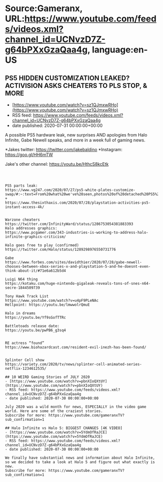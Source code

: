 # Source:Gameranx, URL:https://www.youtube.com/feeds/videos.xml?channel_id=UCNvzD7Z-g64bPXxGzaQaa4g, language:en-US

## PS5 HIDDEN CUSTOMIZATION LEAKED? ACTIVISION ASKS CHEATERS TO PLS STOP, & MORE
 - [https://www.youtube.com/watch?v=sz1QJmxwRHo](https://www.youtube.com/watch?v=sz1QJmxwRHo)
 - RSS feed: https://www.youtube.com/feeds/videos.xml?channel_id=UCNvzD7Z-g64bPXxGzaQaa4g
 - date published: 2020-07-31 00:00:00+00:00

A possible PS5 hardware leak, new surprises AND apologies from Halo Infinite, Gabe Newell speaks, and more in a week full of gaming news.


*Jakes twitter: https://twitter.com/jakebaldino 
*Instagram: https://goo.gl/HH6mTW 


Jake's other channel: https://youtu.be/HthcS8kcEtk



 ~~~~STORIES~~~~



PS5 parts leak: 
https://www.vg247.com/2020/07/27/ps5-white-plates-customize-swap/#:~:text=From%20what%20we've%20seen,photos%20of%20detached%20PS5%20plates.
+
https://www.thesixthaxis.com/2020/07/28/playstation-activities-ps5-instant-access-4k/


Warzone cheaters
https://twitter.com/InfinityWard/status/1286753054381883393
Halo addresses graphics: 
https://www.pcgamer.com/343-industries-is-working-to-address-halo-infinite-graphics-criticism/

Halo goes free to play (confirmed) 
https://twitter.com/Halo/status/1289298976550731776

Gabe
https://www.forbes.com/sites/davidthier/2020/07/28/gabe-newell-chooses-between-xbox-series-x-and-playstation-5-and-he-doesnt-even-think-about-it/#71e6a612b5d4

Luigi N64 thing
https://kotaku.com/huge-nintendo-gigaleak-reveals-tons-of-snes-n64-secre-1844509739

Tony Hawk Track List
https://www.youtube.com/watch?v=u4pF9PLeNAc
Hellpoint: https://youtu.be/lmwwolrQmuE

Halo in dreams
https://youtu.be/Yf9sGofTTRc

Battletoads release date:
https://youtu.be/pwPB6_g3sq4


RE actress “found”
https://www.biohazardcast.com/resident-evil-inezh-has-been-found/


Splinter Cell show
https://variety.com/2020/tv/news/splinter-cell-animated-series-netflix-1234612535/

## 10 WEIRD Gaming Stories of JULY 2020
 - [https://www.youtube.com/watch?v=pbnXIoQXtUY](https://www.youtube.com/watch?v=pbnXIoQXtUY)
 - RSS feed: https://www.youtube.com/feeds/videos.xml?channel_id=UCNvzD7Z-g64bPXxGzaQaa4g
 - date published: 2020-07-30 00:00:00+00:00

July 2020 was a wild month for news, ESPECIALLY in the video game world. Here are some of the craziest stories.
Subscribe for more: https://www.youtube.com/gameranxTV?sub_confirmation=1

## Halo Infinite vs Halo 5: BIGGEST CHANGES [4K VIDEO]
 - [https://www.youtube.com/watch?v=5YdmOfRaJCE](https://www.youtube.com/watch?v=5YdmOfRaJCE)
 - RSS feed: https://www.youtube.com/feeds/videos.xml?channel_id=UCNvzD7Z-g64bPXxGzaQaa4g
 - date published: 2020-07-30 00:00:00+00:00

We finally have substantial news and information about Halo Infinite, so we decided to take a look at Halo 5 and figure out what exactly is new.
Subscribe for more: https://www.youtube.com/gameranxTV?sub_confirmation=1

